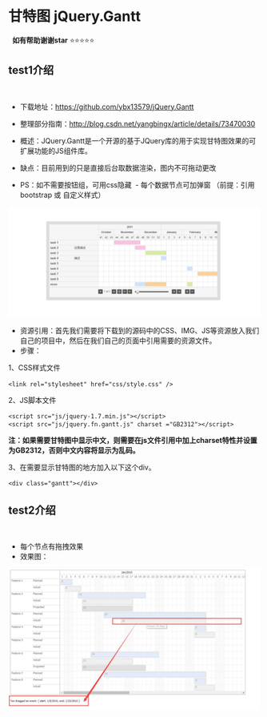# 甘特图  jQuery.Gantt
 
**如有帮助谢谢star**   :star::star::star::star::star:



## test1介绍
 
 - 下载地址：https://github.com/ybx13579/jQuery.Gantt
 - 整理部分指南：http://blog.csdn.net/yangbingx/article/details/73470030



 - 概述：JQuery.Gantt是一个开源的基于JQuery库的用于实现甘特图效果的可扩展功能的JS组件库。
 - 缺点：目前用到的只是直接后台取数据渲染，图内不可拖动更改  
 - PS：如不需要按钮组，可用css隐藏
 - 每个数据节点可加弹窗 （前提：引用bootstrap 或 自定义样式）
 
<img src="show/1.jpg" />


 - 资源引用：首先我们需要将下载到的源码中的CSS、IMG、JS等资源放入我们自己的项目中，然后在我们自己的页面中引用需要的资源文件。
 - 步骤：
 
 
1、CSS样式文件

`<link rel="stylesheet" href="css/style.css" />`


2、JS脚本文件

```
<script src="js/jquery-1.7.min.js"></script>
<script src="js/jquery.fn.gantt.js" charset ="GB2312"></script>
```

**注：如果需要甘特图中显示中文，则需要在js文件引用中加上charset特性并设置为GB2312，否则中文内容将显示为乱码。**

3、在需要显示甘特图的地方加入以下这个div。

```
<div class="gantt"></div>
```


## test2介绍
 
 - 每个节点有拖拽效果
 - 效果图：
 <img src="show/2.jpg" />
 
 

